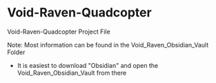 # Void-Raven-Quadcopter
Void-Raven-Quadcopter Project File

Note: Most information can be found in the Void_Raven_Obsidian_Vault Folder
  - It is easiest to download "Obsidian" and open the Void_Raven_Obsidian_Vault from there
